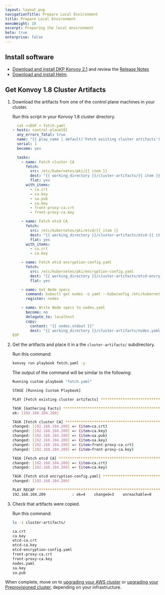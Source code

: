 ```yaml
---
layout: layout.pug
navigationTitle: Prepare Local Environment
title: Prepare Local Environment
menuWeight: 10
excerpt: Preparing the local environment
beta: true
enterprise: false
---
```



## Install software

- [Download and install DKP Konvoy 2.1](../../../download) and review the [Release Notes](../../../release-notes)
- [Download and install Helm](https://helm.sh/docs/intro/install/).

## Get Konvoy 1.8 Cluster Artifacts

1.  Download the artifacts from one of the control plane machines in your cluster.

    Run this script in your Konvoy 1.8 cluster directory.

    ```yaml
      cat <<EOF > fetch.yaml
    - hosts: control-plane[0]
      any_errors_fatal: true
      name: "{{ play_name | default('Fetch existing cluster artifacts') }}"
      serial: 1
      become: yes

      tasks:
        - name: Fetch cluster CA
          fetch:
            src: /etc/kubernetes/pki/{{ item }}
            dest: "{{ working_directory }}/cluster-artifacts/{{ item }}"
            flat: yes
          with_items:
            - ca.crt
            - ca.key
            - sa.pub
            - sa.key
            - front-proxy-ca.crt
            - front-proxy-ca.key

        - name: Fetch etcd CA
          fetch:
            src: /etc/kubernetes/pki/etcd/{{ item }}
            dest: "{{ working_directory }}/cluster-artifacts/etcd-{{ item }}"
            flat: yes
          with_items:
            - ca.crt
            - ca.key

        - name: Fetch etcd encryption-config.yaml
          fetch:
            src: /etc/kubernetes/pki/encryption-config.yaml
            dest: "{{ working_directory }}/cluster-artifacts/etcd-encryption-config.yaml"
            flat: yes

        - name: Get Node specs
          command: kubectl get nodes -o yaml --kubeconfig /etc/kubernetes/admin.conf
          register: nodes

        - name: Write Node specs to nodes.yaml
          become: no
          delegate_to: localhost
          copy:
            content: "{{ nodes.stdout }}"
            dest: "{{ working_directory }}/cluster-artifacts/nodes.yaml"
    EOF
    ```

2.  Get the artifacts and place it in a the `cluster-artifacts/` subdirectory.

    Run this command:

    ```bash
    konvoy run playbook fetch.yaml -y
    ```

    The output of the command will be similar to the following:

    ```sh
    Running custom playbook "fetch.yaml"

    STAGE [Running Custom Playbook]

    PLAY [Fetch existing cluster artifacts] **************************************************************************************************************************************************************************************

    TASK [Gathering Facts] *******************************************************************************************************************************************************************************************************
    ok: [192.168.104.209]

    TASK [Fetch cluster CA] ******************************************************************************************************************************************************************************************************
    changed: [192.168.104.209] => (item=ca.crt)
    changed: [192.168.104.209] => (item=ca.key)
    changed: [192.168.104.209] => (item=sa.pub)
    changed: [192.168.104.209] => (item=sa.key)
    changed: [192.168.104.209] => (item=front-proxy-ca.crt)
    changed: [192.168.104.209] => (item=front-proxy-ca.key)

    TASK [Fetch etcd CA] *********************************************************************************************************************************************************************************************************
    changed: [192.168.104.209] => (item=ca.crt)
    changed: [192.168.104.209] => (item=ca.key)

    TASK [Fetch etcd encryption-config.yaml] *************************************************************************************************************************************************************************************
    changed: [192.168.104.209]

    PLAY RECAP *******************************************************************************************************************************************************************************************************************
    192.168.104.209            : ok=4    changed=3    unreachable=0    failed=0    skipped=0    rescued=0    ignored=0
    ```

3.  Check that artifacts were copied.

    Run this command:

    ```bash
    ls -1 cluster-artifacts/
    ```

    ```sh
    ca.crt
    ca.key
    etcd-ca.crt
    etcd-ca.key
    etcd-encryption-config.yaml
    front-proxy-ca.crt
    front-proxy-ca.key
    nodes.yaml
    sa.key
    sa.pub
    ```

When complete, move on to [upgrading your AWS cluster](../aws) or [upgrading your Preprovisioned cluster](../preprovisioned), depending on your infrastructure.
